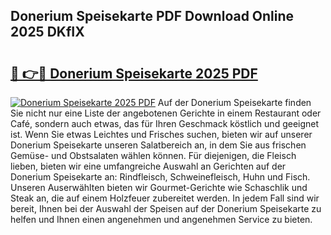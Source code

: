 ## Donerium Speisekarte PDF Download Online 2025 DKfIX

# <h2><a href="http://gc5miv.nevu.top/?p=Donerium+Speisekarte">🔗 👉🔴 Donerium Speisekarte 2025 PDF</a></h2>

[![Donerium Speisekarte 2025 PDF](https://i.imgur.com/dBaPXMq.png)](http://gc5miv.nevu.top/?p=Donerium+Speisekarte)
Auf der Donerium Speisekarte finden Sie nicht nur eine Liste der angebotenen Gerichte in einem Restaurant oder Café, sondern auch etwas, das für Ihren Geschmack köstlich und geeignet ist. Wenn Sie etwas Leichtes und Frisches suchen, bieten wir auf unserer Donerium Speisekarte unseren Salatbereich an, in dem Sie aus frischen Gemüse- und Obstsalaten wählen können. Für diejenigen, die Fleisch lieben, bieten wir eine umfangreiche Auswahl an Gerichten auf der Donerium Speisekarte an: Rindfleisch, Schweinefleisch, Huhn und Fisch. Unseren Auserwählten bieten wir Gourmet-Gerichte wie Schaschlik und Steak an, die auf einem Holzfeuer zubereitet werden. In jedem Fall sind wir bereit, Ihnen bei der Auswahl der Speisen auf der Donerium Speisekarte zu helfen und Ihnen einen angenehmen und angenehmen Service zu bieten.
